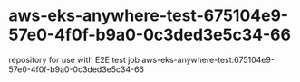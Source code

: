 # aws-eks-anywhere-test-675104e9-57e0-4f0f-b9a0-0c3ded3e5c34-66
repository for use with E2E test job aws-eks-anywhere-test:675104e9-57e0-4f0f-b9a0-0c3ded3e5c34-66
